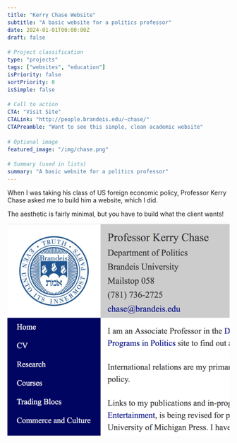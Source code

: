 ```yaml
---
title: "Kerry Chase Website"
subtitle: "A basic website for a politics professor"
date: 2024-01-01T00:00:00Z
draft: false

# Project classification
type: "projects"
tags: ["websites", "education"]
isPriority: false
sortPriority: 0
isSimple: false

# Call to action
CTA: "Visit Site"
CTALink: "http://people.brandeis.edu/~chase/"
CTAPreamble: "Want to see this simple, clean academic website"

# Optional image
featured_image: "/img/chase.png"

# Summary (used in lists)
summary: "A basic website for a politics professor"
---
```


When I was taking his class of US foreign economic policy, Professor Kerry Chase asked me to build him a website, which I did.

The aesthetic is fairly minimal, but you have to build what the client wants!

![A Picture of the website I built for professor chase](/img/chase.png)
